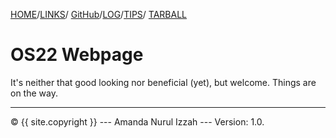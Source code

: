 ---
---
[HOME](.)/[LINKS](https://amrul-hzz.github.io/os222/links.md)/ [GitHub](https://github.com/amrul-hzz/os222)/[LOG](https://amrul-hzz.github.io/os222/TXT/mylogs.txt)/[TIPS]( )/ [TARBALL]( )

# OS22 Webpage

It's neither that good looking nor beneficial (yet), but welcome. Things are on the way. 

<hr>
© {{ site.copyright }} --- Amanda Nurul Izzah --- Version: 1.0.
